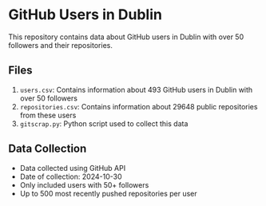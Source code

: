 # GitHub Users in Dublin

This repository contains data about GitHub users in Dublin with over 50 followers and their repositories.

## Files

1. `users.csv`: Contains information about 493 GitHub users in Dublin with over 50 followers
2. `repositories.csv`: Contains information about 29648 public repositories from these users
3. `gitscrap.py`: Python script used to collect this data

## Data Collection

- Data collected using GitHub API
- Date of collection: 2024-10-30
- Only included users with 50+ followers
- Up to 500 most recently pushed repositories per user

